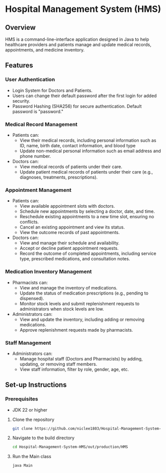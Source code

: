 # Hospital Management System (HMS)

## Overview
HMS is a command-line-interface application designed in Java to help healthcare providers and patients manage and update medical records, appointments, and medicine inventory. 

## Features
### User Authentication
* Login System for Doctors and Patients.
* Users can change their default password after the first login for added security.
* Password Hashing (SHA256) for secure authentication. Default password is "password."

### Medical Record Management
* Patients can:
  * View their medical records, including personal information such as ID, name, birth date, contact information, and blood 
    type
  * Update non-medical personal information such as email address and phone number.
* Doctors can:
  * View medical records of patients under their care.
  * Update patient medical records of patients under their care (e.g., diagnoses, treatments, prescriptions).

### Appointment Management
* Patients can:
  * View available appointment slots with doctors.
  * Schedule new appointments by selecting a doctor, date, and time.
  * Reschedule existing appointments to a new time slot, ensuring no conflicts.
  * Cancel an existing appointment and view its status.
  * View the outcome records of past appointments.
* Doctors can:
  * View and manage their schedule and availability.
  * Accept or decline patient appointment requests.
  * Record the outcome of completed appointments, including service type, prescribed medications, and consultation notes.

### Medication Inventory Management
* Pharmacists can:
  * View and manage the inventory of medications.
  * Update the status of medication prescriptions (e.g., pending to dispensed).
  * Monitor stock levels and submit replenishment requests to administrators when stock levels are low.
* Administrators can:
  * View and update the inventory, including adding or removing medications.
  * Approve replenishment requests made by pharmacists.

### Staff Management
* Administrators can:
  * Manage hospital staff (Doctors and Pharmacists) by adding, updating, or removing staff members.
  * View staff information, filter by role, gender, age, etc.


## Set-up Instructions
### Prerequisites
* JDK 22 or higher

1. Clone the repository
   
   ```sh
   git clone https://github.com/niclee1803/Hospital-Management-System-HMS.git
   ```
   
2. Navigate to the build directory
   
   ```sh
   cd Hospital-Management-System-HMS/out/production/HMS
   ```
     
3. Run the Main class
   
   ```
   java Main
   ```
